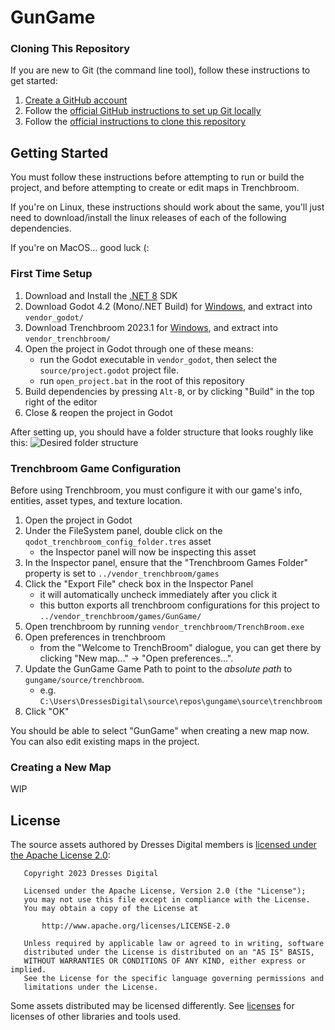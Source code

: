 # GunGame

### Cloning This Repository

If you are new to Git (the command line tool), follow these instructions to get started:
1. [Create a GitHub account](https://docs.github.com/en/get-started/quickstart/creating-an-account-on-github)
1. Follow the [official GitHub instructions to set up Git locally](https://docs.github.com/en/get-started/quickstart/set-up-git)
1. Follow the [official instructions to clone this repository](https://docs.github.com/en/repositories/creating-and-managing-repositories/cloning-a-repository?tool=webui)

## Getting Started

You must follow these instructions before attempting to run or build the project, and before attempting to create or edit maps in Trenchbroom.

If you're on Linux, these instructions should work about the same, you'll just need to download/install the linux releases of each of the following dependencies.

If you're on MacOS... good luck (:

### First Time Setup
1. Download and Install the [.NET 8](https://dotnet.microsoft.com/en-us/download/dotnet/8.0) SDK
1. Download Godot 4.2 (Mono/.NET Build) for [Windows](https://github.com/godotengine/godot/releases/download/4.1.3-stable/Godot_v4.1.3-stable_mono_win64.zip), and extract into `vendor_godot/`
1. Download Trenchbroom 2023.1 for [Windows](https://github.com/TrenchBroom/TrenchBroom/suites/18307704645/artifacts/1059032729), and extract into `vendor_trenchbroom/`
1. Open the project in Godot through one of these means:
    - run the Godot executable in `vendor_godot`, then select the `source/project.godot` project file.
    - run `open_project.bat` in the root of this repository
1. Build dependencies by pressing `Alt-B`, or by clicking "Build" in the top right of the editor
1. Close & reopen the project in Godot

After setting up, you should have a folder structure that looks roughly like this:
![Desired folder structure](readme_assets/folder_structure.png)

### Trenchbroom Game Configuration

Before using Trenchbroom, you must configure it with our game's info, entities, asset types, and texture location.

1. Open the project in Godot
1. Under the FileSystem panel, double click on the `qodot_trenchbroom_config_folder.tres` asset
    - the Inspector panel will now be inspecting this asset
1. In the Inspector panel, ensure that the "Trenchbroom Games Folder" property is set to `../vendor_trenchbroom/games`
1. Click the "Export File" check box in the Inspector Panel
    - it will automatically uncheck immediately after you click it
    - this button exports all trenchbroom configurations for this project to `../vendor_trenchbroom/games/GunGame/`
1. Open trenchbroom by running `vendor_trenchbroom/TrenchBroom.exe`
1. Open preferences in trenchbroom
    - from the "Welcome to TrenchBroom" dialogue, you can get there by clicking "New map..." -> "Open preferences...".
1. Update the GunGame Game Path to point to the *absolute path* to `gungame/source/trenchbroom`.
    - e.g. `C:\Users\DressesDigital\source\repos\gungame\source\trenchbroom`
1. Click "OK"

You should be able to select "GunGame" when creating a new map now. You can also edit existing maps in the project.

### Creating a New Map

WIP

## License

The source assets authored by Dresses Digital members is [licensed under the Apache License 2.0](LICENSE):

```
   Copyright 2023 Dresses Digital

   Licensed under the Apache License, Version 2.0 (the "License");
   you may not use this file except in compliance with the License.
   You may obtain a copy of the License at

       http://www.apache.org/licenses/LICENSE-2.0

   Unless required by applicable law or agreed to in writing, software
   distributed under the License is distributed on an "AS IS" BASIS,
   WITHOUT WARRANTIES OR CONDITIONS OF ANY KIND, either express or implied.
   See the License for the specific language governing permissions and
   limitations under the License.
```

Some assets distributed may be licensed differently. See [licenses](licenses) for licenses of other libraries and tools used.
